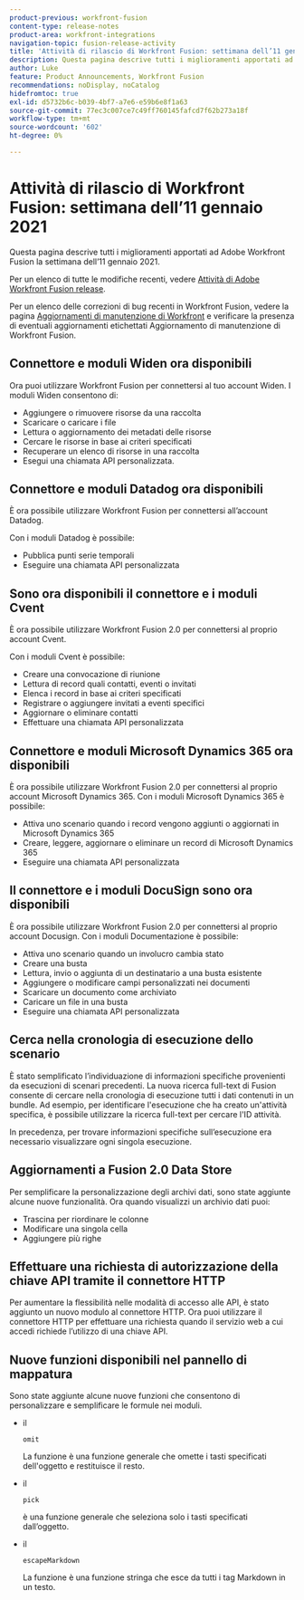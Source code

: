 ```yaml
---
product-previous: workfront-fusion
content-type: release-notes
product-area: workfront-integrations
navigation-topic: fusion-release-activity
title: 'Attività di rilascio di Workfront Fusion: settimana dell’11 gennaio 2021'
description: Questa pagina descrive tutti i miglioramenti apportati ad Adobe Workfront Fusion la settimana dell’11 gennaio 2021.
author: Luke
feature: Product Announcements, Workfront Fusion
recommendations: noDisplay, noCatalog
hidefromtoc: true
exl-id: d5732b6c-b039-4bf7-a7e6-e59b6e8f1a63
source-git-commit: 77ec3c007ce7c49ff760145fafcd7f62b273a18f
workflow-type: tm+mt
source-wordcount: '602'
ht-degree: 0%

---
```


# Attività di rilascio di Workfront Fusion: settimana dell’11 gennaio 2021

Questa pagina descrive tutti i miglioramenti apportati ad Adobe Workfront Fusion la settimana dell’11 gennaio 2021.

Per un elenco di tutte le modifiche recenti, vedere [Attività di Adobe Workfront Fusion release](/help/workfront-fusion/fusion-product-releases/fusion-release-activity.md).

Per un elenco delle correzioni di bug recenti in Workfront Fusion, vedere la pagina [Aggiornamenti di manutenzione di Workfront](https://experienceleague.adobe.com/docs/workfront-known-issues/releases/current-updates.html?lang=it) e verificare la presenza di eventuali aggiornamenti etichettati Aggiornamento di manutenzione di Workfront Fusion.

## Connettore e moduli Widen ora disponibili

Ora puoi utilizzare Workfront Fusion per connettersi al tuo account Widen. I moduli Widen consentono di:

* Aggiungere o rimuovere risorse da una raccolta
* Scaricare o caricare i file
* Lettura o aggiornamento dei metadati delle risorse
* Cercare le risorse in base ai criteri specificati
* Recuperare un elenco di risorse in una raccolta
* Esegui una chiamata API personalizzata.

## Connettore e moduli Datadog ora disponibili

È ora possibile utilizzare Workfront Fusion per connettersi all’account Datadog.

Con i moduli Datadog è possibile:

* Pubblica punti serie temporali
* Eseguire una chiamata API personalizzata

## Sono ora disponibili il connettore e i moduli Cvent

È ora possibile utilizzare Workfront Fusion 2.0 per connettersi al proprio account Cvent.

Con i moduli Cvent è possibile:

* Creare una convocazione di riunione
* Lettura di record quali contatti, eventi o invitati
* Elenca i record in base ai criteri specificati
* Registrare o aggiungere invitati a eventi specifici
* Aggiornare o eliminare contatti
* Effettuare una chiamata API personalizzata


## Connettore e moduli Microsoft Dynamics 365 ora disponibili

È ora possibile utilizzare Workfront Fusion 2.0 per connettersi al proprio account Microsoft Dynamics 365. Con i moduli Microsoft Dynamics 365 è possibile:

* Attiva uno scenario quando i record vengono aggiunti o aggiornati in Microsoft Dynamics 365
* Creare, leggere, aggiornare o eliminare un record di Microsoft Dynamics 365
* Eseguire una chiamata API personalizzata

## Il connettore e i moduli DocuSign sono ora disponibili

È ora possibile utilizzare Workfront Fusion 2.0 per connettersi al proprio account Docusign. Con i moduli Documentazione è possibile:

* Attiva uno scenario quando un involucro cambia stato
* Creare una busta
* Lettura, invio o aggiunta di un destinatario a una busta esistente
* Aggiungere o modificare campi personalizzati nei documenti
* Scaricare un documento come archiviato
* Caricare un file in una busta
* Eseguire una chiamata API personalizzata

## Cerca nella cronologia di esecuzione dello scenario

È stato semplificato l’individuazione di informazioni specifiche provenienti da esecuzioni di scenari precedenti. La nuova ricerca full-text di Fusion consente di cercare nella cronologia di esecuzione tutti i dati contenuti in un bundle. Ad esempio, per identificare l&#39;esecuzione che ha creato un&#39;attività specifica, è possibile utilizzare la ricerca full-text per cercare l&#39;ID attività.

In precedenza, per trovare informazioni specifiche sull’esecuzione era necessario visualizzare ogni singola esecuzione.

## Aggiornamenti a Fusion 2.0 Data Store

Per semplificare la personalizzazione degli archivi dati, sono state aggiunte alcune nuove funzionalità. Ora quando visualizzi un archivio dati puoi:

* Trascina per riordinare le colonne
* Modificare una singola cella
* Aggiungere più righe


## Effettuare una richiesta di autorizzazione della chiave API tramite il connettore HTTP

Per aumentare la flessibilità nelle modalità di accesso alle API, è stato aggiunto un nuovo modulo al connettore HTTP. Ora puoi utilizzare il connettore HTTP per effettuare una richiesta quando il servizio web a cui accedi richiede l’utilizzo di una chiave API.

## Nuove funzioni disponibili nel pannello di mappatura

Sono state aggiunte alcune nuove funzioni che consentono di personalizzare e semplificare le formule nei moduli.

* il

  ```
  omit
  ```

  La funzione è una funzione generale che omette i tasti specificati dell&#39;oggetto e restituisce il resto.
* il

  ```
  pick
  ```

  è una funzione generale che seleziona solo i tasti specificati dall’oggetto.
* il

  ```
  escapeMarkdown
  ```

  La funzione è una funzione stringa che esce da tutti i tag Markdown in un testo.
